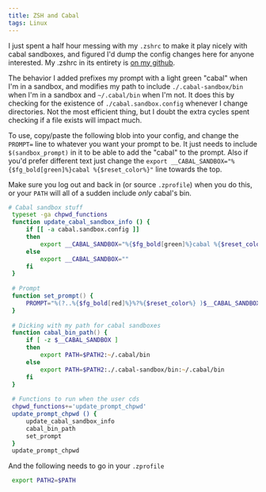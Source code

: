 ```yaml
---
title: ZSH and Cabal
tags: Linux
---
```


I just spent a half hour messing with my `.zshrc` to make it play nicely with
cabal sandboxes, and figured I'd dump the config changes here for anyone
interested. My .zshrc in its entirety is [on my
github](https://github.com/dgonyeo/dotfiles).

The behavior I added prefixes my prompt with a light green "cabal" when I'm in
a sandbox, and modifies my path to include `./.cabal-sandbox/bin` when I'm in a
sandbox and `~/.cabal/bin` when I'm not. It does this by checking for the
existence of `./cabal.sandbox.config` whenever I change directories. Not the
most efficient thing, but I doubt the extra cycles spent checking if a file
exists will impact much.

To use, copy/paste the following blob into your config, and change the
`PROMPT=` line to whatever you want your prompt to be. It just needs to include
`$(sandbox_prompt)` in it to be able to add the "cabal" to the prompt. Also if
you'd prefer different text just change the `export
__CABAL_SANDBOX="%{$fg_bold[green]%}cabal %{$reset_color%}"` line towards the
top.

Make sure you log out and back in (or source `.zprofile`) when you do this, or
your `PATH` will all of a sudden include _only_ cabal's bin.

```zsh
# Cabal sandbox stuff
 typeset -ga chpwd_functions
 function update_cabal_sandbox_info () {
     if [[ -a cabal.sandbox.config ]]
     then              
         export __CABAL_SANDBOX="%{$fg_bold[green]%}cabal %{$reset_color%}"
     else              
         export __CABAL_SANDBOX=""
     fi                
 }                     
                       
 # Prompt              
 function set_prompt() {
     PROMPT="%(?..%{$fg_bold[red]%}%?%{$reset_color%} )$__CABAL_SANDBOX%n@%m %~> "
 }                  
                       
 # Dicking with my path for cabal sandboxes
 function cabal_bin_path() {
     if [ -z $__CABAL_SANDBOX ]
     then           
         export PATH=$PATH2:~/.cabal/bin
     else           
         export PATH=$PATH2:./.cabal-sandbox/bin:~/.cabal/bin
     fi             
 }                     
                       
 # Functions to run when the user cds
 chpwd_functions+='update_prompt_chpwd'
 update_prompt_chpwd () {
     update_cabal_sandbox_info
     cabal_bin_path 
     set_prompt     
 }                     
 update_prompt_chpwd
```

And the following needs to go in your `.zprofile`

```zsh
 export PATH2=$PATH 
```
